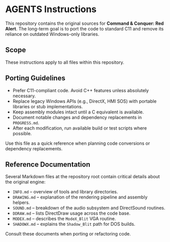 # AGENTS Instructions

This repository contains the original sources for **Command & Conquer: Red Alert**. The long-term goal is to port the code to standard C11 and remove its reliance on outdated Windows-only libraries.

## Scope

These instructions apply to all files within this repository.

## Porting Guidelines

- Prefer C11-compliant code. Avoid C++ features unless absolutely necessary.
- Replace legacy Windows APIs (e.g., DirectX, HMI SOS) with portable libraries or stub implementations.
- Keep assembly modules intact until a C equivalent is available.
- Document notable changes and dependency replacements in `PROGRESS.md`.
- After each modification, run available build or test scripts where possible.

Use this file as a quick reference when planning code conversions or dependency replacements.

## Reference Documentation

Several Markdown files at the repository root contain critical details about the original engine:

- `INFO.md` – overview of tools and library directories.
- `DRAWING.md` – explanation of the rendering pipeline and assembly helpers.
- `SOUND.md` – breakdown of the audio subsystem and DirectSound routines.
- `DDRAW.md` – lists DirectDraw usage across the code base.
- `MODEX.md` – describes the `ModeX_Blit` VGA routine.
- `SHADOWX.md` – explains the `Shadow_Blit` path for DOS builds.

Consult these documents when porting or refactoring code.
